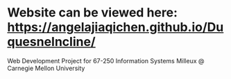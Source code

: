 # Website can be viewed here: https://angelajiaqichen.github.io/DuquesneIncline/
Web Development Project for 67-250 Information Systems Milleux @ Carnegie Mellon University



